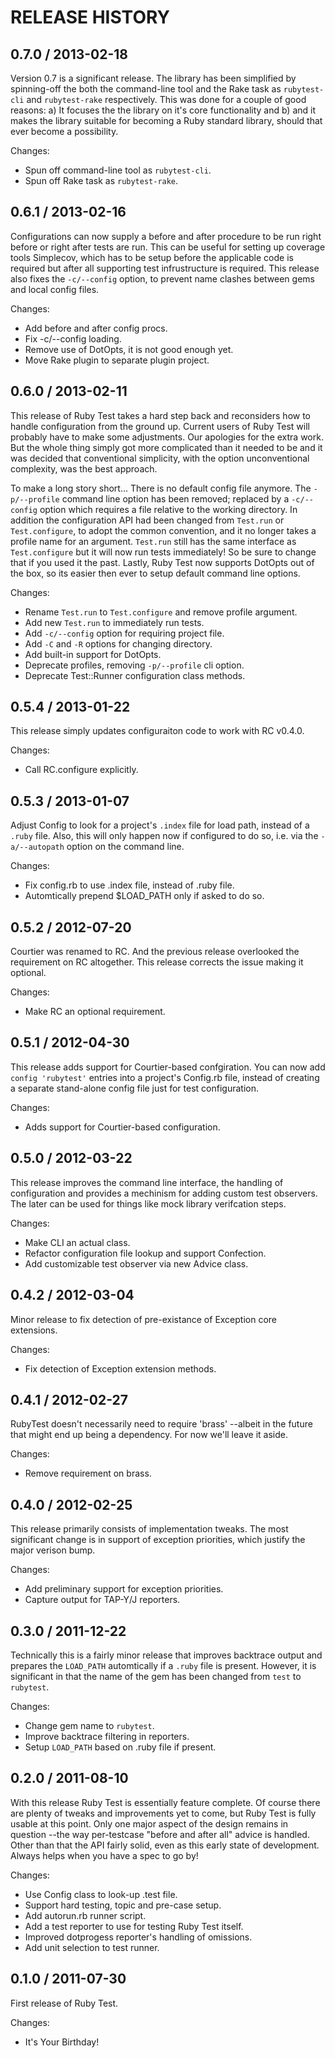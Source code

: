 # RELEASE HISTORY

## 0.7.0 / 2013-02-18

Version 0.7 is a significant release. The library has been simplified
by spinning-off the both the command-line tool and the Rake task as
`rubytest-cli` and `rubytest-rake` respectively. This was done for a
couple of good reasons: a) It focuses the the library on it's core
functionality and b) and it makes the library suitable for becoming
a Ruby standard library, should that ever become a possibility.

Changes:

* Spun off command-line tool as `rubytest-cli`.
* Spun off Rake task as `rubytest-rake`.


## 0.6.1 / 2013-02-16

Configurations can now supply a before and after procedure to be
run right before or right after tests are run. This can be useful
for setting up coverage tools Simplecov, which has to be setup
before the applicable code is required but after all supporting
test infrustructure is required. This release also fixes
the `-c/--config` option, to prevent name clashes between gems and
local config files.

Changes:

* Add before and after config procs.
* Fix -c/--config loading.
* Remove use of DotOpts, it is not good enough yet.
* Move Rake plugin to separate plugin project.


## 0.6.0 / 2013-02-11

This release of Ruby Test takes a hard step back and reconsiders how
to handle configuration from the ground up. Current users of Ruby Test
will probably have to make some adjustments. Our apologies for the extra
work. But the whole thing simply got more complicated than it needed to
be and it was decided that conventional simplicity, with the option 
unconventional complexity, was the best approach.

To make a long story short... There is no default config file anymore.
The `-p/--profile` command line option has been removed; replaced by
a `-c/--config` option which requires a file relative to the working
directory. In addition the configuration API had been changed from `Test.run`
or `Test.configure`, to adopt the common convention, and it no longer takes
a profile name for an argument. `Test.run` still has the same interface as
`Test.configure` but it will now run tests immediately! So be sure to change
that if you used it the past. Lastly, Ruby Test now supports DotOpts out of
the box, so its easier then ever to setup default command line options.

Changes:

* Rename `Test.run` to `Test.configure` and remove profile argument.
* Add new `Test.run` to immediately run tests.
* Add `-c/--config` option for requiring project file.
* Add `-C` and `-R` options for changing directory.
* Add built-in support for DotOpts.
* Deprecate profiles, removing `-p/--profile` cli option.
* Deprecate Test::Runner configuration class methods.


## 0.5.4 / 2013-01-22

This release simply updates configuraiton code to work with RC v0.4.0.

Changes:

* Call RC.configure explicitly.


## 0.5.3 / 2013-01-07

Adjust Config to look for a project's `.index` file for load path, instead
of a `.ruby` file. Also, this will only happen now if configured to do so,
i.e. via the `-a/--autopath` option on the command line.

Changes:

* Fix config.rb to use .index file, instead of .ruby file.
* Automtically prepend $LOAD_PATH only if asked to do so.


## 0.5.2 / 2012-07-20

Courtier was renamed to RC. And the previous release overlooked the requirement
on RC altogether. This release corrects the issue making it optional. 

Changes:

* Make RC an optional requirement.


## 0.5.1 / 2012-04-30

This release adds support for Courtier-based confgiration.
You can now add `config 'rubytest'` entries into a project's
Config.rb file, instead of creating a separate stand-alone
config file just for test configuration.

Changes:

* Adds support for Courtier-based configuration.


## 0.5.0 / 2012-03-22

This release improves the command line interface, the handling of
configuration and provides a mechinism for adding custom test 
observers. The later can be used for things like mock library
verifcation steps.

Changes:

* Make CLI an actual class.
* Refactor configuration file lookup and support Confection.
* Add customizable test observer via new Advice class.


## 0.4.2 / 2012-03-04

Minor release to fix detection of pre-existance of Exception core
extensions.

Changes:

* Fix detection of Exception extension methods.


## 0.4.1 / 2012-02-27

RubyTest doesn't necessarily need to require 'brass' --albeit in the future
that might end up being a dependency. For now we'll leave it aside.

Changes:

* Remove requirement on brass.


## 0.4.0 / 2012-02-25

This release primarily consists of implementation tweaks. The most significant
change is in support of exception priorities, which justify the major verison bump.

Changes:

* Add preliminary support for exception priorities.
* Capture output for TAP-Y/J reporters.


## 0.3.0 / 2011-12-22

Technically this is a fairly minor release that improves backtrace output
and prepares the `LOAD_PATH` automtically if a `.ruby` file is present.
However, it is significant in that the name of the gem has been changed
from `test` to `rubytest`.

Changes:

* Change gem name to `rubytest`.
* Improve backtrace filtering in reporters.
* Setup `LOAD_PATH` based on .ruby file if present.


## 0.2.0 / 2011-08-10

With this release Ruby Test is essentially feature complete. Of course there
are plenty of tweaks and improvements yet to come, but Ruby Test is fully usable
at this point. Only one major aspect of the design remains in question --the
way per-testcase "before and after all" advice is handled. Other than that
the API fairly solid, even as this early state of development. Always helps
when you have a spec to go by!

Changes:

* Use Config class to look-up .test file.
* Support hard testing, topic and pre-case setup.
* Add autorun.rb runner script.
* Add a test reporter to use for testing Ruby Test itself.
* Improved dotprogess reporter's handling of omissions.
* Add unit selection to test runner.


## 0.1.0 / 2011-07-30

First release of Ruby Test.

Changes:

* It's Your Birthday!

